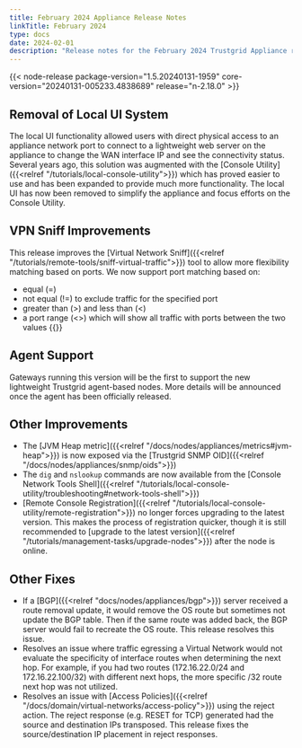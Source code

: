 ```yaml
---
title: February 2024 Appliance Release Notes
linkTitle: February 2024
type: docs
date: 2024-02-01
description: "Release notes for the February 2024 Trustgrid Appliance release focused on support for agents"
---
```

{{< node-release package-version="1.5.20240131-1959" core-version="20240131-005233.4838689" release="n-2.18.0" >}}

## Removal of Local UI System
The local UI functionality allowed users with direct physical access to an appliance network port to connect to a lightweight web server on the appliance to change the WAN interface IP and see the connectivity status. Several years ago, this solution was augmented with the [Console Utility]({{<relref "/tutorials/local-console-utility">}}) which has proved easier to use and has been expanded to provide much more functionality. The local UI has now been removed to simplify the appliance and focus efforts on the Console Utility.

## VPN Sniff Improvements
This release improves the [Virtual Network Sniff]({{<relref "/tutorials/remote-tools/sniff-virtual-traffic">}}) tool to allow more flexibility matching based on ports.  We now support port matching based on:
- equal (=)
- not equal (!=) to exclude traffic for the specified port
- greater than (>) and less than (<)
- a port range (<>) which will show all traffic with ports between the two values
{{<tgimg src="vpn-sniff-port-opts.png">}}

## Agent Support
Gateways running this version will be the first to support the new lightweight Trustgrid agent-based nodes. More details will be announced once the agent has been officially released. 

## Other Improvements
- The [JVM Heap metric]({{<relref "/docs/nodes/appliances/metrics#jvm-heap">}}) is now exposed via the [Trustgrid SNMP OID]({{<relref "/docs/nodes/appliances/snmp/oids">}})
- The `dig` and `nslookup` commands are now available from the [Console Network Tools Shell]({{<relref "/tutorials/local-console-utility/troubleshooting#network-tools-shell">}})
- [Remote Console Registration]({{<relref "/tutorials/local-console-utility/remote-registration">}}) no longer forces upgrading to the latest version. This makes the process of registration quicker, though it is still recommended to [upgrade to the latest version]({{<relref "/tutorials/management-tasks/upgrade-nodes">}}) after the node is online. 

## Other Fixes
- If a [BGP]({{<relref "docs/nodes/appliances/bgp">}}) server received a route removal update, it would remove the OS route but sometimes not update the BGP table. Then if the same route was added back, the BGP server would fail to recreate the OS route. This release resolves this issue. 
- Resolves an issue where traffic egressing a Virtual Network would not evaluate the specificity of interface routes when determining the next hop. For example, if you had two routes (172.16.22.0/24 and 172.16.22.100/32) with different next hops, the more specific /32 route next hop was not utilized. 
- Resolves an issue with [Access Policies]({{<relref "/docs/domain/virtual-networks/access-policy">}}) using the reject action.  The reject response (e.g. RESET for TCP) generated had the source and destination IPs transposed. This release fixes the source/destination IP placement in reject responses.
